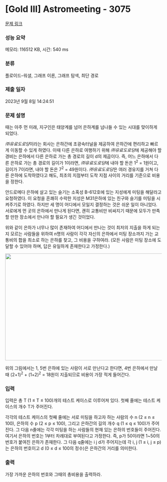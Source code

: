 # [Gold III] Astromeeting - 3075 

[문제 링크](https://www.acmicpc.net/problem/3075) 

### 성능 요약

메모리: 116512 KB, 시간: 540 ms

### 분류

플로이드–워셜, 그래프 이론, 그래프 탐색, 최단 경로

### 제출 일자

2023년 9월 8일 14:24:51

### 문제 설명

<p>때는 아주 먼 미래, 지구인은 태양계를 넘어 은하계를 넘나들 수 있는 시대를 맞이하게 되었다.</p>

<p><em>㈜유료도로당</em>이라는 회사는 은하간에 초광속터널을 제공하여 은하간에 편리하고 빠르게 이동할 수 있게 하였다. 이때 다른 은하로 여행하기 위해 <em>㈜유료도로당</em>에 제공해야 할 경비는 은하에서 다른 은하로 가는 총 경로의 길이 d의 제곱이다. 즉, 어느 은하에서 다른 은하로 가는 총 경로의 길이가 1이라면, <em>㈜유료도로당</em>에 내야 할 돈은 1<sup>2</sup> = 1원이고, 길이가 7이라면, 내야 할 돈은 7<sup>2</sup> = 49원이다. <em>㈜유료도로당</em>은 여러 경유지를 거쳐 다른 은하에 도착하였다고 해도, 최초의 지점부터 도착 지점 사이의 거리를 기준으로 비용을 정한다.</p>

<p>안드로메다 은하에 살고 있는 슬기는 소혹성 B-612호에 있는 지성에게 미팅을 해달라고 요청하였다. 이 요청을 흔쾌히 수락한 지성은 M31은하에 있는 친구와 슬기를 미팅을 시켜주기로 하였다. 하지만 세 명이 어디에서 모일지 결정하는 것은 쉬운 일이 아니었다. 서로에게 먼 곳의 은하에서 만나게 된다면, 괜히 교통비만 비싸지기 때문에 모두가 만족할 만한 장소에서 만나야 할 필요가 생긴 것이었다.</p>

<p>위와 같이 은하가 너무나 많이 존재하여 어디에서 만나는 것이 최저의 지출을 하게 되는지 모르는 사람들을 위하여 n명의 사람이 각각 자신의 은하에서 미팅 장소까지 가는 교통비의 합을 최소로 하는 은하를 찾고, 그 비용을 구하여라. (모든 사람은 미팅 장소에 도달할 수 있어야 하며, 답은 유일하게 존재한다고 가정한다.)</p>

<p><img alt="" src="" style="height:344px; width:644px"></p>

<p> </p>

<p>위의 그림에서는 1, 5번 은하에 있는 사람이 서로 만난다고 한다면, 4번 은하에서 만날 때 (2+1)<sup>2</sup> + (1+2)<sup>2</sup> = 18원이 지출되므로 비용이 가장 적게 들어간다.</p>

### 입력 

 <p>입력은 총 T (1 ≤ T ≤ 100)개의 테스트 케이스로 이루어져 있다. 첫째 줄에는 테스트 케이스의 개수 T가 주어진다.</p>

<p>각각의 테스트 케이스의 첫째 줄에는 서로 미팅을 하고자 하는 사람의 수 n (2 ≤ n ≤ 100), 은하의 수 p (2 ≤ p ≤ 100), 그리고 은하간의 길의 개수 q (1 ≤ q ≤ 100)가 주어진다. 그 다음 n줄에는 각각 미팅을 하는 사람들의 현재 있는 은하의 번호들이 주어진다. 여기서 은하의 번호는 1부터 차례대로 부여된다고 가정한다. 즉, p가 50이라면 1~50의 번호가 붙여진 은하가 존재한다. 그 다음 q줄에는 i j d가 주어지는데 각 i, j (1 ≤ i, j ≤ p)는 은하의 번호이고 d (0 ≤ d ≤ 100의 정수)은 은하간의 거리를 의미한다.</p>

<p> </p>

### 출력 

 <p>가장 가까운 은하의 번호와 그때의 총비용을 출력하라.</p>

